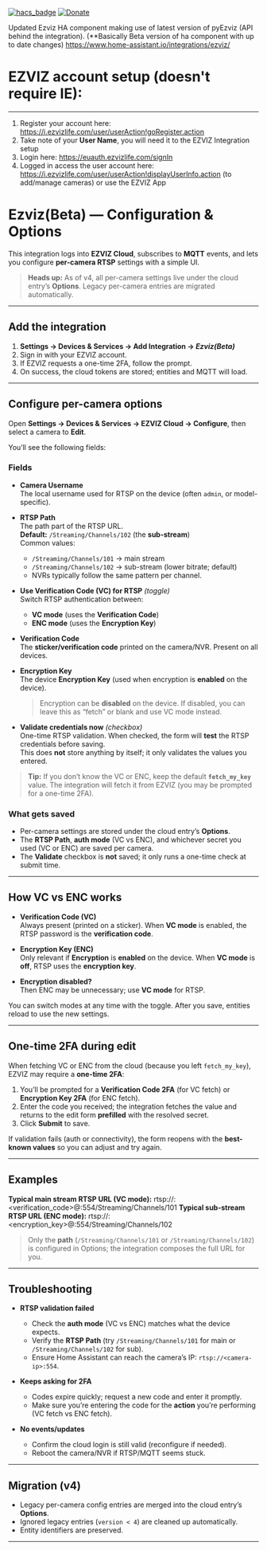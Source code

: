 [![hacs_badge](https://img.shields.io/badge/HACS-Custom-41BDF5.svg)](https://github.com/hacs/integration)
[![Donate](https://img.shields.io/badge/donate-Coffee-yellow.svg)](https://www.buymeacoffee.com/renierm)

Updated Ezviz HA component making use of latest version of pyEzviz (API behind the integration). (**Basically Beta version of ha component with up to date changes)
https://www.home-assistant.io/integrations/ezviz/


# EZVIZ account setup (doesn't require IE):
---

1) Register your account here: https://i.ezvizlife.com/user/userAction!goRegister.action
2) Take note of your **User Name**, you will need it to the EZVIZ Integration setup
3) Login here: https://euauth.ezvizlife.com/signIn
4) Logged in access the user account here: https://i.ezvizlife.com/user/userAction!displayUserInfo.action (to add/manage cameras) or use the EZVIZ App

# Ezviz(Beta) — Configuration & Options

This integration logs into **EZVIZ Cloud**, subscribes to **MQTT** events, and lets you configure **per-camera RTSP** settings with a simple UI.

> **Heads up:** As of v4, all per-camera settings live under the cloud entry’s **Options**. Legacy per-camera entries are migrated automatically.

---

## Add the integration

1. **Settings → Devices & Services → Add Integration → _Ezviz(Beta)_**  
2. Sign in with your EZVIZ account.  
3. If EZVIZ requests a one-time 2FA, follow the prompt.  
4. On success, the cloud tokens are stored; entities and MQTT will load.

---

## Configure per-camera options

Open **Settings → Devices & Services → EZVIZ Cloud → Configure**, then select a camera to **Edit**.

You’ll see the following fields:

### Fields

- **Camera Username**  
  The local username used for RTSP on the device (often `admin`, or model-specific).

- **RTSP Path**  
  The path part of the RTSP URL.  
  **Default:** `/Streaming/Channels/102` (the **sub-stream**)  
  Common values:
  - `/Streaming/Channels/101` → main stream
  - `/Streaming/Channels/102` → sub-stream (lower bitrate; default)
  - NVRs typically follow the same pattern per channel.

- **Use Verification Code (VC) for RTSP** *(toggle)*  
  Switch RTSP authentication between:
  - **VC mode** (uses the **Verification Code**)  
  - **ENC mode** (uses the **Encryption Key**)

- **Verification Code**  
  The **sticker/verification code** printed on the camera/NVR. Present on all devices.

- **Encryption Key**  
  The device **Encryption Key** (used when encryption is **enabled** on the device).  
  > Encryption can be **disabled** on the device. If disabled, you can leave this as “fetch” or blank and use VC mode instead.

- **Validate credentials now** *(checkbox)*  
  One-time RTSP validation. When checked, the form will **test** the RTSP credentials before saving.  
  This does **not** store anything by itself; it only validates the values you entered.

> **Tip:** If you don’t know the VC or ENC, keep the default **`fetch_my_key`** value. The integration will fetch it from EZVIZ (you may be prompted for a one-time 2FA).

### What gets saved

- Per-camera settings are stored under the cloud entry’s **Options**.
- The **RTSP Path**, **auth mode** (VC vs ENC), and whichever secret you used (VC or ENC) are saved per camera.
- The **Validate** checkbox is **not** saved; it only runs a one-time check at submit time.

---

## How VC vs ENC works

- **Verification Code (VC)**  
  Always present (printed on a sticker). When **VC mode** is enabled, the RTSP password is the **verification code**.

- **Encryption Key (ENC)**  
  Only relevant if **Encryption** is **enabled** on the device. When **VC mode** is **off**, RTSP uses the **encryption key**.

- **Encryption disabled?**  
  Then ENC may be unnecessary; use **VC mode** for RTSP.

You can switch modes at any time with the toggle. After you save, entities reload to use the new settings.

---

## One-time 2FA during edit

When fetching VC or ENC from the cloud (because you left `fetch_my_key`), EZVIZ may require a **one-time 2FA**:

1. You’ll be prompted for a **Verification Code 2FA** (for VC fetch) or **Encryption Key 2FA** (for ENC fetch).
2. Enter the code you received; the integration fetches the value and returns to the edit form **prefilled** with the resolved secret.
3. Click **Submit** to save.

If validation fails (auth or connectivity), the form reopens with the **best-known values** so you can adjust and try again.

---

## Examples

**Typical main stream RTSP URL (VC mode):**
rtsp://<username>:<verification_code>@<camera-ip>:554/Streaming/Channels/101
**Typical sub-stream RTSP URL (ENC mode):**
rtsp://<username>:<encryption_key>@<camera-ip>:554/Streaming/Channels/102



> Only the **path** (`/Streaming/Channels/101` or `/Streaming/Channels/102`) is configured in Options; the integration composes the full URL for you.

---

## Troubleshooting

- **RTSP validation failed**
  - Check the **auth mode** (VC vs ENC) matches what the device expects.
  - Verify the **RTSP Path** (try `/Streaming/Channels/101` for main or `/Streaming/Channels/102` for sub).
  - Ensure Home Assistant can reach the camera’s IP: `rtsp://<camera-ip>:554`.

- **Keeps asking for 2FA**
  - Codes expire quickly; request a new code and enter it promptly.
  - Make sure you’re entering the code for the **action** you’re performing (VC fetch vs ENC fetch).

- **No events/updates**
  - Confirm the cloud login is still valid (reconfigure if needed).
  - Reboot the camera/NVR if RTSP/MQTT seems stuck.

---

## Migration (v4)

- Legacy per-camera config entries are merged into the cloud entry’s **Options**.
- Ignored legacy entries (`version < 4`) are cleaned up automatically.
- Entity identifiers are preserved.

---

